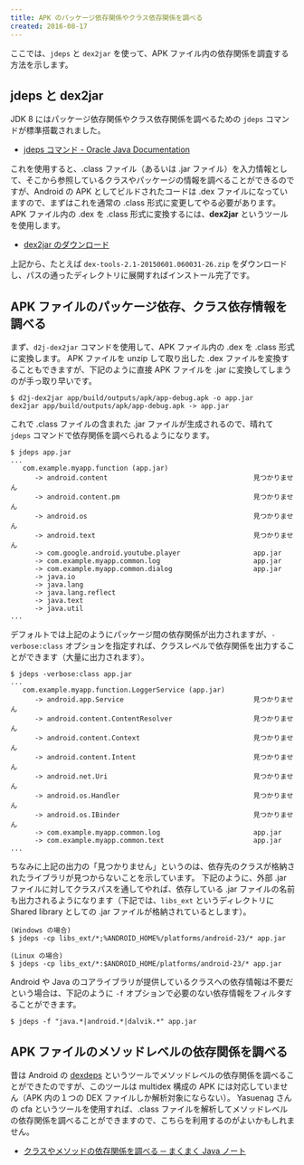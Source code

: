 ```yaml
---
title: APK のパッケージ依存関係やクラス依存関係を調べる
created: 2016-08-17
---
```


ここでは、`jdeps` と `dex2jar` を使って、APK ファイル内の依存関係を調査する方法を示します。

jdeps と dex2jar
----

JDK 8 にはパッケージ依存関係やクラス依存関係を調べるための `jdeps` コマンドが標準搭載されました。

- [jdeps コマンド - Oracle Java Documentation](https://docs.oracle.com/javase/jp/8/docs/technotes/tools/unix/jdeps.html)

これを使用すると、.class ファイル（あるいは .jar ファイル）を入力情報として、そこから参照しているクラスやパッケージの情報を調べることができるのですが、Android の APK としてビルドされたコードは .dex ファイルになっていますので、まずはこれを通常の .class 形式に変更してやる必要があります。
APK ファイル内の .dex を .class 形式に変換するには、**dex2jar** というツールを使用します。

- [dex2jar のダウンロード](https://github.com/pxb1988/dex2jar/releases)

上記から、たとえば `dex-tools-2.1-20150601.060031-26.zip` をダウンロードし、パスの通ったディレクトリに展開すればインストール完了です。


APK ファイルのパッケージ依存、クラス依存情報を調べる
----

まず、`d2j-dex2jar` コマンドを使用して、APK ファイル内の .dex を .class 形式に変換します。
APK ファイルを unzip して取り出した .dex ファイルを変換することもできますが、下記のように直接 APK ファイルを .jar に変換してしまうのが手っ取り早いです。

```
$ d2j-dex2jar app/build/outputs/apk/app-debug.apk -o app.jar
dex2jar app/build/outputs/apk/app-debug.apk -> app.jar
```

これで .class ファイルの含まれた .jar ファイルが生成されるので、晴れて `jdeps` コマンドで依存関係を調べられるようになります。

```
$ jdeps app.jar
...
   com.example.myapp.function (app.jar)
      -> android.content                                    見つかりません
      -> android.content.pm                                 見つかりません
      -> android.os                                         見つかりません
      -> android.text                                       見つかりません
      -> com.google.android.youtube.player                  app.jar
      -> com.example.myapp.common.log                       app.jar
      -> com.example.myapp.common.dialog                    app.jar
      -> java.io
      -> java.lang
      -> java.lang.reflect
      -> java.text
      -> java.util
...
```

デフォルトでは上記のようにパッケージ間の依存関係が出力されますが、`-verbose:class` オプションを指定すれば、クラスレベルで依存関係を出力することができます（大量に出力されます）。

```
$ jdeps -verbose:class app.jar
...
   com.example.myapp.function.LoggerService (app.jar)
      -> android.app.Service                                見つかりません
      -> android.content.ContentResolver                    見つかりません
      -> android.content.Context                            見つかりません
      -> android.content.Intent                             見つかりません
      -> android.net.Uri                                    見つかりません
      -> android.os.Handler                                 見つかりません
      -> android.os.IBinder                                 見つかりません
      -> com.example.myapp.common.log                       app.jar
      -> com.example.myapp.common.text                      app.jar
...
```

ちなみに上記の出力の「見つかりません」というのは、依存先のクラスが格納されたライブラリが見つからないことを示しています。
下記のように、外部 .jar ファイルに対してクラスパスを通してやれば、依存している .jar ファイルの名前も出力されるようになります（下記では、`libs_ext` というディレクトリに Shared library としての .jar ファイルが格納されているとします）。

```
(Windows の場合)
$ jdeps -cp libs_ext/*;%ANDROID_HOME%/platforms/android-23/* app.jar

(Linux の場合)
$ jdeps -cp libs_ext/*:$ANDROID_HOME/platforms/android-23/* app.jar
```

Android や Java のコアライブラリが提供しているクラスへの依存情報は不要だという場合は、下記のように `-f` オプションで必要のない依存情報をフィルタすることができます。

```
$ jdeps -f "java.*|android.*|dalvik.*" app.jar
```


APK ファイルのメソッドレベルの依存関係を調べる
----

昔は Android の [dexdeps](https://github.com/android/platform_dalvik/tree/master/tools/dexdeps) というツールでメソッドレベルの依存関係を調べることができたのですが、このツールは multidex 構成の APK には対応していません（APK 内の１つの DEX ファイルしか解析対象にならない）。
Yasuenag さんの cfa というツールを使用すれば、.class ファイルを解析してメソッドレベルの依存関係を調べることができますので、こちらを利用するのがよいかもしれません。

- [クラスやメソッドの依存関係を調べる ─ まくまく Java ノート](/java/tools/jdeps.html)

